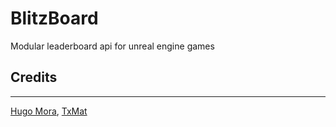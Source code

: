 # BlitzBoard

Modular leaderboard api for unreal engine games

## Credits
___
[Hugo Mora](https://github.com/mora-hugo/),
[TxMat](https://github.com/TxMat/)
